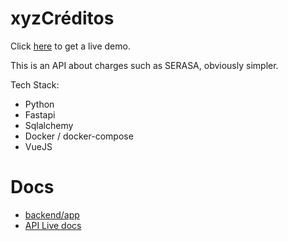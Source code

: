 # xyzCréditos

Click [here](http://xyzcreditos.lfvilella.com) to get a live demo.

This is an API about charges such as SERASA, obviously simpler.

Tech Stack:
- Python
- Fastapi
- Sqlalchemy
- Docker / docker-compose
- VueJS

# Docs

  - [backend/app](./app)
  - [API Live docs](http://xyzcreditos.lfvilella.com/api/v.1/docs)